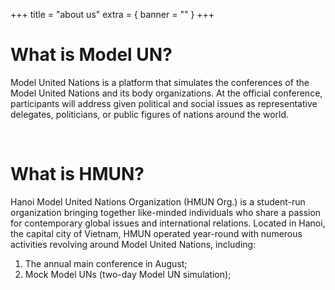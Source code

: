 +++
title = "about us"
extra = { banner = "" }
+++

# What is Model UN?

Model United Nations is a platform that simulates the conferences of the Model
United Nations and its body organizations. At the official conference,
participants will address given political and social issues as representative
delegates, politicians, or public figures of nations around the world.

<br />

# What is HMUN?

Hanoi Model United Nations Organization (HMUN Org.) is a student-run
organization bringing together like-minded individuals who share a passion for
contemporary global issues and international relations. Located in Hanoi, the
capital city of Vietnam, HMUN operated year-round with numerous activities
revolving around Model United Nations, including:
1. The annual main conference in August;
2. Mock Model UNs (two-day Model UN simulation);
